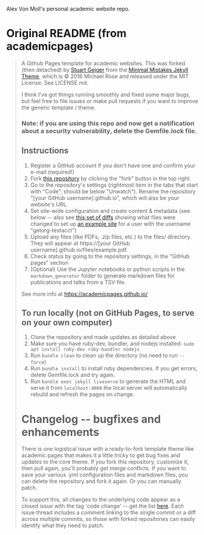Alex Von Moll's personal academic website repo.

# Original README (from academicpages)

>  A Github Pages template for academic websites. This was forked (then detached) by [Stuart Geiger](https://github.com/staeiou) from the [Minimal Mistakes Jekyll Theme](https://mmistakes.github.io/minimal-mistakes/), which is © 2016 Michael Rose and released under the MIT License. See LICENSE.md.
>  
>  I think I've got things running smoothly and fixed some major bugs, but feel free to file issues or make pull requests if you want to improve the generic template / theme.
>  
>  ### Note: if you are using this repo and now get a notification about a security vulnerability, delete the Gemfile.lock file. 
>  
>  ## Instructions
>  
>  1. Register a GitHub account if you don't have one and confirm your e-mail (required!)
>  1. Fork [this repository](https://github.com/academicpages/academicpages.github.io) by clicking the "fork" button in the top right. 
>  1. Go to the repository's settings (rightmost item in the tabs that start with "Code", should be below "Unwatch"). Rename the repository "[your GitHub username].github.io", which will also be your website's URL.
>  1. Set site-wide configuration and create content & metadata (see below -- also see [this set of diffs](http://archive.is/3TPas) showing what files were changed to set up [an example site](https://getorg-testacct.github.io) for a user with the username "getorg-testacct")
>  1. Upload any files (like PDFs, .zip files, etc.) to the files/ directory. They will appear at https://[your GitHub username].github.io/files/example.pdf.  
>  1. Check status by going to the repository settings, in the "GitHub pages" section
>  1. (Optional) Use the Jupyter notebooks or python scripts in the `markdown_generator` folder to generate markdown files for publications and talks from a TSV file.
>  
>  See more info at https://academicpages.github.io/
>  
>  ## To run locally (not on GitHub Pages, to serve on your own computer)
>  
>  1. Clone the repository and made updates as detailed above
>  1. Make sure you have ruby-dev, bundler, and nodejs installed: `sudo apt install ruby-dev ruby-bundler nodejs`
>  1. Run `bundle clean` to clean up the directory (no need to run `--force`)
>  1. Run `bundle install` to install ruby dependencies. If you get errors, delete Gemfile.lock and try again.
>  1. Run `bundle exec jekyll liveserve` to generate the HTML and serve it from `localhost:4000` the local server will automatically rebuild and refresh the pages on change.
>  
>  # Changelog -- bugfixes and enhancements
>  
>  There is one logistical issue with a ready-to-fork template theme like academic pages that makes it a little tricky to get bug fixes and updates to the core theme. If you fork this repository, customize it, then pull again, you'll probably get merge conflicts. If you want to save your various .yml configuration files and markdown files, you can delete the repository and fork it again. Or you can manually patch. 
>  
>  To support this, all changes to the underlying code appear as a closed issue with the tag 'code change' -- get the list [here](https://github.com/academicpages/academicpages.github.io/issues?q=is%3Aclosed%20is%3Aissue%20label%3A%22code%20change%22%20). Each issue thread includes a comment linking to the single commit or a diff across multiple commits, so those with forked repositories can easily identify what they need to patch.
